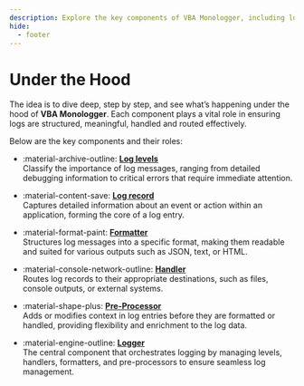 ```yaml
---
description: Explore the key components of VBA Monologger, including log levels, log records, formatters, handlers, pre-processors, and loggers. Understand their roles in ensuring effective and structured logging.
hide:
  - footer
---
```


# Under the Hood

The idea is to dive deep, step by step, and see what’s happening under the hood of **VBA Monologger**. Each component plays a vital role in ensuring logs are structured, meaningful, handled and routed effectively.  

Below are the key components and their roles:

<div class="grid cards" markdown>

- :material-archive-outline: __[Log levels]__  
  Classify the importance of log messages, ranging from detailed debugging information to critical errors that require immediate attention.

- :material-content-save: __[Log record]__  
  Captures detailed information about an event or action within an application, forming the core of a log entry.

- :material-format-paint: __[Formatter]__  
  Structures log messages into a specific format, making them readable and suited for various outputs such as JSON, text, or HTML.

- :material-console-network-outline: __[Handler]__  
  Routes log records to their appropriate destinations, such as files, console outputs, or external systems.

- :material-shape-plus: __[Pre-Processor]__  
  Adds or modifies context in log entries before they are formatted or handled, providing flexibility and enrichment to the log data.

- :material-engine-outline: __[Logger]__  
  The central component that orchestrates logging by managing levels, handlers, formatters, and pre-processors to ensure seamless log management.

</div>

[Log levels]: log-severity-levels.md
[Log record]: log-record.md
[Formatter]: formatter.md
[Handler]: handler.md
[Pre-Processor]: pre-processor.md
[Logger]: logger.md

